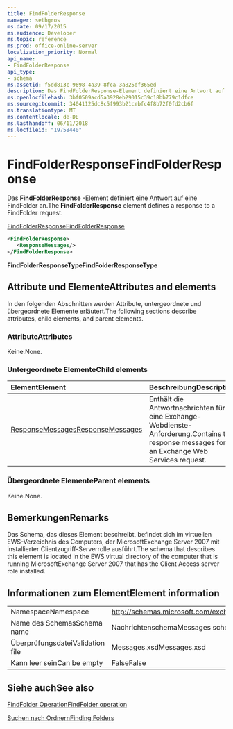 ```yaml
---
title: FindFolderResponse
manager: sethgros
ms.date: 09/17/2015
ms.audience: Developer
ms.topic: reference
ms.prod: office-online-server
localization_priority: Normal
api_name:
- FindFolderResponse
api_type:
- schema
ms.assetid: f5dd813c-9698-4a39-8fca-3a825df365ed
description: Das FindFolderResponse-Element definiert eine Antwort auf eine FindFolder an.
ms.openlocfilehash: 3bf0509acd5a3928eb29015c39c18bb779c1dfce
ms.sourcegitcommit: 34041125dc8c5f993b21cebfc4f8b72f0fd2cb6f
ms.translationtype: MT
ms.contentlocale: de-DE
ms.lasthandoff: 06/11/2018
ms.locfileid: "19758440"
---
```

# <a name="findfolderresponse"></a><span data-ttu-id="747c0-103">FindFolderResponse</span><span class="sxs-lookup"><span data-stu-id="747c0-103">FindFolderResponse</span></span>

<span data-ttu-id="747c0-104">Das **FindFolderResponse** -Element definiert eine Antwort auf eine FindFolder an.</span><span class="sxs-lookup"><span data-stu-id="747c0-104">The **FindFolderResponse** element defines a response to a FindFolder request.</span></span> 
  
[<span data-ttu-id="747c0-105">FindFolderResponse</span><span class="sxs-lookup"><span data-stu-id="747c0-105">FindFolderResponse</span></span>](findfolderresponse.md)
  
```xml
<FindFolderResponse>
   <ResponseMessages/>
</FindFolderResponse>
```

 <span data-ttu-id="747c0-106">**FindFolderResponseType**</span><span class="sxs-lookup"><span data-stu-id="747c0-106">**FindFolderResponseType**</span></span>
## <a name="attributes-and-elements"></a><span data-ttu-id="747c0-107">Attribute und Elemente</span><span class="sxs-lookup"><span data-stu-id="747c0-107">Attributes and elements</span></span>

<span data-ttu-id="747c0-108">In den folgenden Abschnitten werden Attribute, untergeordnete und übergeordnete Elemente erläutert.</span><span class="sxs-lookup"><span data-stu-id="747c0-108">The following sections describe attributes, child elements, and parent elements.</span></span>
  
### <a name="attributes"></a><span data-ttu-id="747c0-109">Attribute</span><span class="sxs-lookup"><span data-stu-id="747c0-109">Attributes</span></span>

<span data-ttu-id="747c0-110">Keine.</span><span class="sxs-lookup"><span data-stu-id="747c0-110">None.</span></span>
  
### <a name="child-elements"></a><span data-ttu-id="747c0-111">Untergeordnete Elemente</span><span class="sxs-lookup"><span data-stu-id="747c0-111">Child elements</span></span>

|<span data-ttu-id="747c0-112">**Element**</span><span class="sxs-lookup"><span data-stu-id="747c0-112">**Element**</span></span>|<span data-ttu-id="747c0-113">**Beschreibung**</span><span class="sxs-lookup"><span data-stu-id="747c0-113">**Description**</span></span>|
|:-----|:-----|
|[<span data-ttu-id="747c0-114">ResponseMessages</span><span class="sxs-lookup"><span data-stu-id="747c0-114">ResponseMessages</span></span>](responsemessages.md) <br/> |<span data-ttu-id="747c0-115">Enthält die Antwortnachrichten für eine Exchange-Webdienste-Anforderung.</span><span class="sxs-lookup"><span data-stu-id="747c0-115">Contains the response messages for an Exchange Web Services request.</span></span>  <br/> |
   
### <a name="parent-elements"></a><span data-ttu-id="747c0-116">Übergeordnete Elemente</span><span class="sxs-lookup"><span data-stu-id="747c0-116">Parent elements</span></span>

<span data-ttu-id="747c0-117">Keine.</span><span class="sxs-lookup"><span data-stu-id="747c0-117">None.</span></span>
  
## <a name="remarks"></a><span data-ttu-id="747c0-118">Bemerkungen</span><span class="sxs-lookup"><span data-stu-id="747c0-118">Remarks</span></span>

<span data-ttu-id="747c0-119">Das Schema, das dieses Element beschreibt, befindet sich im virtuellen EWS-Verzeichnis des Computers, der MicrosoftExchange Server 2007 mit installierter Clientzugriff-Serverrolle ausführt.</span><span class="sxs-lookup"><span data-stu-id="747c0-119">The schema that describes this element is located in the EWS virtual directory of the computer that is running MicrosoftExchange Server 2007 that has the Client Access server role installed.</span></span>
  
## <a name="element-information"></a><span data-ttu-id="747c0-120">Informationen zum Element</span><span class="sxs-lookup"><span data-stu-id="747c0-120">Element information</span></span>

|||
|:-----|:-----|
|<span data-ttu-id="747c0-121">Namespace</span><span class="sxs-lookup"><span data-stu-id="747c0-121">Namespace</span></span>  <br/> |http://schemas.microsoft.com/exchange/services/2006/messages  <br/> |
|<span data-ttu-id="747c0-122">Name des Schemas</span><span class="sxs-lookup"><span data-stu-id="747c0-122">Schema name</span></span>  <br/> |<span data-ttu-id="747c0-123">Nachrichtenschema</span><span class="sxs-lookup"><span data-stu-id="747c0-123">Messages schema</span></span>  <br/> |
|<span data-ttu-id="747c0-124">Überprüfungsdatei</span><span class="sxs-lookup"><span data-stu-id="747c0-124">Validation file</span></span>  <br/> |<span data-ttu-id="747c0-125">Messages.xsd</span><span class="sxs-lookup"><span data-stu-id="747c0-125">Messages.xsd</span></span>  <br/> |
|<span data-ttu-id="747c0-126">Kann leer sein</span><span class="sxs-lookup"><span data-stu-id="747c0-126">Can be empty</span></span>  <br/> |<span data-ttu-id="747c0-127">False</span><span class="sxs-lookup"><span data-stu-id="747c0-127">False</span></span>  <br/> |
   
## <a name="see-also"></a><span data-ttu-id="747c0-128">Siehe auch</span><span class="sxs-lookup"><span data-stu-id="747c0-128">See also</span></span>



[<span data-ttu-id="747c0-129">FindFolder Operation</span><span class="sxs-lookup"><span data-stu-id="747c0-129">FindFolder operation</span></span>](findfolder-operation.md)


[<span data-ttu-id="747c0-130">Suchen nach Ordnern</span><span class="sxs-lookup"><span data-stu-id="747c0-130">Finding Folders</span></span>](http://msdn.microsoft.com/library/9124d868-017a-43f0-b915-5c0082cacec9%28Office.15%29.aspx)

